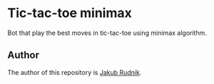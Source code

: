 # Tic-tac-toe minimax

Bot that play the best moves in tic-tac-toe using minimax algorithm.

## Author

The author of this repository is [Jakub Rudnik](https://github.com/Zeraye).
